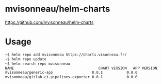 # mvisonneau/helm-charts

https://github.com/mvisonneau/helm-charts

# Usage

```bash
~$ helm repo add mvisonneau https://charts.visonneau.fr/
~$ helm repo update
~$ helm search repo mvisonneau
NAME                                       CHART VERSION   APP VERSION     DESCRIPTION
mvisonneau/generic-app                  0.0.1           0.0.0           Generic Application Chart
mvisonneau/gitlab-ci-pipelines-exporter 0.0.1           0.0.0           Prometheus / OpenMetrics exporter for GitLab CI...
```
